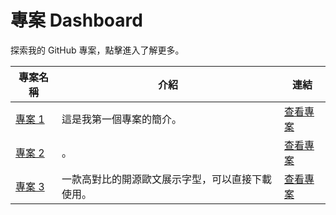 # 專案 Dashboard

探索我的 GitHub 專案，點擊進入了解更多。

| 專案名稱 | 介紹 | 連結 |
| -------- | ---- | ---- |
| [專案 1](https://github.com/your-username/project-1) | 這是我第一個專案的簡介。 | [查看專案](https://github.com/your-username/project-1) |
| [專案 2](https://github.com/your-username/project-2) | 。 | [查看專案](https://github.com/your-username/project-2) |
| [專案 3](https://github.com/your-username/project-3) | 一款高對比的開源歐文展示字型，可以直接下載使用。 | [查看專案](https://github.com/your-username/project-3) |




